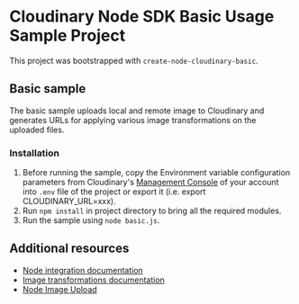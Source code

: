 # Cloudinary Node SDK Basic Usage Sample Project #

This project was bootstrapped with `create-node-cloudinary-basic`.

## Basic sample ##

The basic sample uploads local and remote image to Cloudinary and generates URLs for applying various image transformations on the uploaded files.

### Installation

1. Before running the sample, copy the Environment variable configuration parameters from Cloudinary's [Management Console](https://cloudinary.com/console) of your account into `.env` file of the project or export it (i.e. export CLOUDINARY_URL=xxx).
1. Run `npm install` in project directory to bring all the required modules. 
1. Run the sample using `node basic.js`.


## Additional resources ##

* [Node integration documentation](http://cloudinary.com/documentation/node_integration)
* [Image transformations documentation](http://cloudinary.com/documentation/node_image_manipulation)
* [Node Image Upload](http://cloudinary.com/documentation/node_image_upload)